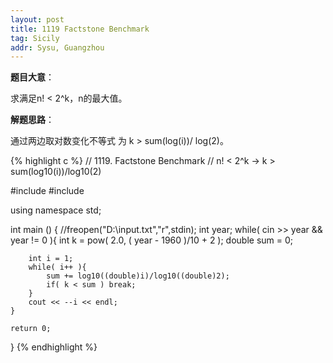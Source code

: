 ```yaml
---
layout: post
title: 1119 Factstone Benchmark
tag: Sicily
addr: Sysu, Guangzhou
---
```


__题目大意__：

求满足n! < 2^k，n的最大值。

__解题思路__：

通过两边取对数变化不等式 为 k > sum(log(i))/ log(2)。

{% highlight c %}
// 1119. Factstone Benchmark
// n! < 2^k  ->  k > sum(log10(i))/log10(2)

#include <iostream>
#include <cmath>

using namespace std;

int main () {
    //freopen("D:\\input.txt","r",stdin);
    int year;
    while( cin >> year && year != 0 ){
        int k = pow( 2.0, ( year - 1960 )/10 + 2 );
        double sum = 0;

        int i = 1;
        while( i++ ){
            sum += log10((double)i)/log10((double)2);
            if( k < sum ) break;
        }
        cout << --i << endl;
    }

    return 0;
}
{% endhighlight %}